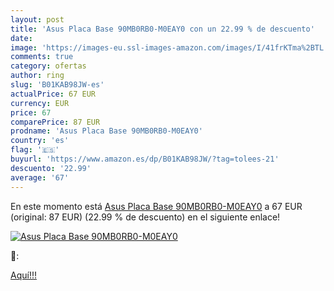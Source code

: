 ```yaml
---
layout: post
title: 'Asus Placa Base 90MB0RB0-M0EAY0 con un 22.99 % de descuento'
date: 
image: 'https://images-eu.ssl-images-amazon.com/images/I/41frKTma%2BTL._SL200_.jpg'
comments: true
category: ofertas
author: ring
slug: 'B01KAB98JW-es'
actualPrice: 67 EUR
currency: EUR
price: 67
comparePrice: 87 EUR
prodname: 'Asus Placa Base 90MB0RB0-M0EAY0'
country: 'es'
flag: '🇪🇸'
buyurl: 'https://www.amazon.es/dp/B01KAB98JW/?tag=tolees-21'
descuento: '22.99'
average: '67'
---
```


En este momento está [Asus Placa Base 90MB0RB0-M0EAY0](https://www.amazon.es/dp/B01KAB98JW/?tag=tolees-21) a 67 EUR (original: 87 EUR) (22.99 %  de descuento) en el siguiente enlace!

[![Asus Placa Base 90MB0RB0-M0EAY0](https://images-eu.ssl-images-amazon.com/images/I/41frKTma%2BTL._SL200_.jpg)](https://www.amazon.es/dp/B01KAB98JW/?tag=tolees-21)

🔎:


[Aquí!!!](https://www.amazon.es/dp/B01KAB98JW/?tag=tolees-21)
